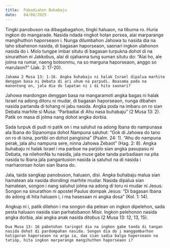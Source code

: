 ```yaml
---
title:  Pabadiahon Buhabaju
date:   04/08/2025
---
```


Tingki panobuson na dibagabagahon, tingki haluaon, na tibuma ro. Huria ingkon do mangarade. Nasida ndada ringkot holan porsea, alai marparange mangihuthon haporseaon i. Nunga dilumbahon Jahowa tu nasida dia na laho sibahenon nasida, di bagasan haporseaon, saonari ingkon ulahonon nasida do i. Molo tungpe imbar situtu di bagasan turpukna dohot di na sinurathon ni Jakkobus, alai di ojahanna tung suman situtu do: “Alai ho, ale jolma na rumar, naeng botoonmu, na so marguna haporseaon, anggo so marulaon?” (Jak. 2: 17-20).

`Jahama 2 Musa 13: 1-16. Angka buhabaju ni halak Israel dipalua marhite denggan basa ni Debata di ari uhum na parpudi. Boasama poda na manontong on, jala dia do lapatan ni i di hita saonari?`

Jahowa mardongan denggan basa na mangaramoti angka bagas ni halak Israel na adong ditoru ni mudar, di bagasan haporseaon, nunga dibahen nasida partanda di tohang ni jabu nasida. Angka poda na imbaru on ro sian Debata marhite si Musa: “Parbadiai di Ahu nasa buhabaju” (2 Musa 13: 2). Patik on masa di jolma nang dohot angka dorbia.

Sada turpuk di pudi ni patik on i ma saluhut na adong Ibana do nampunasa ala Ibana do Sipanompa dohot Nampuna saluhut: “Gok di Jahowa do tano on ro di isina, portibi on dohot pangisina” (Psalm. 24: 1). “Ahu do nampuna perak, jala ahu nampuna sere, ninna Jahowa Zebaot” (Hag. 2: 8). Angka buhabaju ni halak Israel i ma parbue na parjolo sian angka pasupasu ni Debata, na nilehonNa tu nasida, jala muse gabe tanda parbadiaan na pita nasida tu Ibana jala pangantusion nasida ia saluhut na di nasida i marharoroan holan sian Ibana do.

Jala, taida sangkap panobuson, haluaon, disi. Angka buhabaju malua sian hamatean ala nasida diondingi marhite mudar. Nasida dipalua sian hamatean, songon i nang saluhut jolma na adong di toru ni mudar ni Jesus. Songon na sinurathon ni apostel Paulus dompak Jesus: “Di bagasan Ibana do adong di hita haluaon i, i ma hasesaan ni angka dosa” (Kol. 1: 14).

Angkup ni i, patik dilehon i ma songon dia pelean on ingkon dipelehon, sada pesta haluaon nasida sian parhatobanon Misir. Ingkon pelehonon nasida angka dorbia, alai angka anak nasida ditobus (2 Musa 13: 12, 13, 15).

`Dua Musa 13: 16 pabotohon taringot dia na ingkon gabe tanda di tangan nasida dohot di pardompahan nasida. Songon dia do i manggombarhon hatigoran haporseaon na arga ia, dao sian sadia balga haporseaon na tatiop, hita ingkon marparange mangihuthon haporseaon i?`